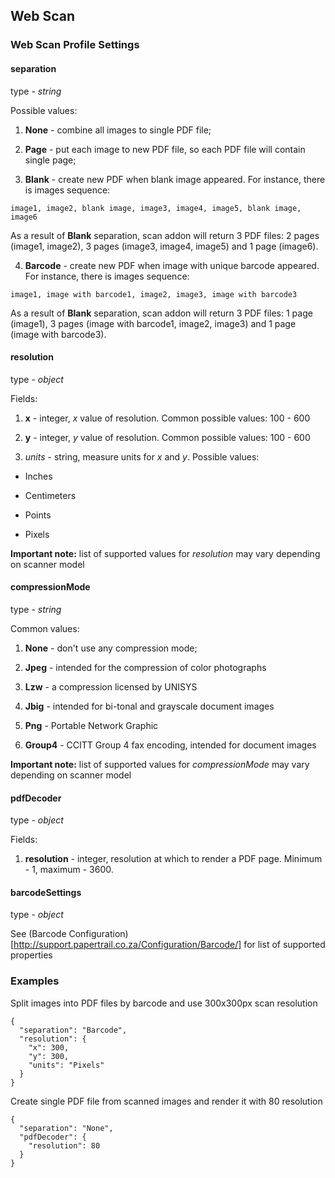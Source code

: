 ## Web Scan

### Web Scan Profile Settings

#### separation

type - *string*

Possible values:

1. **None** - combine all images to single PDF file;

2. **Page** - put each image to new PDF file, so each PDF file will contain single page;

3. **Blank** - create new PDF when blank image appeared. For instance, there is images sequence:

  ```
  image1, image2, blank image, image3, image4, image5, blank image, image6
  ```

  As a result of **Blank** separation, scan addon will return 3 PDF files: 2 pages (image1, image2), 3 pages (image3, image4, image5) and 1 page (image6).

4. **Barcode** - create new PDF when image with unique barcode appeared. For instance, there is images sequence:

  ```
  image1, image with barcode1, image2, image3, image with barcode3
  ```

  As a result of **Blank** separation, scan addon will return 3 PDF files: 1 page (image1), 3 pages (image with barcode1, image2, image3) and 1 page (image with barcode3).

#### resolution

type - *object*

Fields:

1. **x** - integer, *x* value of resolution. Common possible values: 100 - 600

2. **y** - integer, *y* value of resolution. Common possible values: 100 - 600

3. *units* - string, measure units for *x* and *y*. Possible values:

  * Inches
  
  * Centimeters
   
  * Points
   
  * Pixels
   
**Important note:** list of supported values for *resolution* may vary depending on scanner model
   
#### compressionMode
   
type - *string*
   
Common values:
   
1. **None** - don't use any compression mode;
   
2. **Jpeg** - intended for the compression of color photographs
   
3. **Lzw** - a compression licensed by UNISYS
   
4. **Jbig** - intended for bi-tonal and grayscale document images
   
5. **Png** - Portable Network Graphic
   
6. **Group4** - CCITT Group 4 fax encoding, intended for document images

**Important note:** list of supported values for *compressionMode* may vary depending on scanner model

#### pdfDecoder

type - *object*

Fields:

1. **resolution** - integer, resolution at which to render a PDF page. Minimum - 1, maximum - 3600.

#### barcodeSettings

type - *object*

See (Barcode Configuration)[http://support.papertrail.co.za/Configuration/Barcode/] for list of supported properties

### Examples

Split images into PDF files by barcode and use 300x300px scan resolution

```
{
  "separation": "Barcode",
  "resolution": {
    "x": 300,
    "y": 300,
    "units": "Pixels"
  }
}
```

Create single PDF file from scanned images and render it with 80 resolution

```
{
  "separation": "None",
  "pdfDecoder": {
    "resolution": 80
  }
}
```
